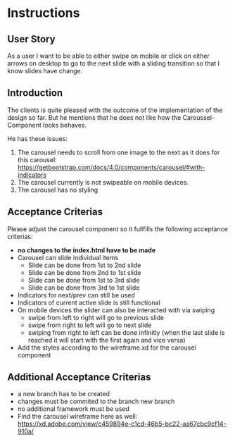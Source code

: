 # Instructions

## User Story

As a user I want to be able to either swipe on mobile or click on either arrows on desktop to go to the next slide with a sliding transition so that I know slides have change.

## Introduction

The clients is quite pleased with the outcome of the implementation of the design so far. But he mentions that he does not like how the Caroussel-Component looks behaves.

He has these issues:

1. The carousel needs to scroll from one image to the next as it does for this carousel:
   https://getbootstrap.com/docs/4.0/components/carousel/#with-indicators
2. The carousel currently is not swipeable on mobile devices.
3. The carousel has no styling

## Acceptance Criterias

Please adjust the carousel component so it fullfills the following acceptance criterias:

- **no changes to the index.html have to be made**
- Carousel can slide individual items
  - Slide can be done from 1st to 2nd slide
  - Slide can be done from 2nd to 1st slide
  - Slide can be done from 1st to 3rd slide
  - Slide can be done from 3rd to 1st slide
- Indicators for next/prev can still be used
- Indicators of current active slide is still functional
- On mobile devices the slider can also be interacted with via swiping
  - swipe from left to right will go to previous slide
  - swipe from right to left will go to next slide
  - swiping from right to left can be done infinitly (when the last slide is reached it will start with the first again and vice versa)
- Add the styles according to the wireframe.xd for the carousel component

## Additional Acceptance Criterias

- a new branch has to be created
- changes must be commited to the branch new branch
- no additional framework must be used
- Find the carousel wireframe here as well: https://xd.adobe.com/view/c459894e-c1cd-46b5-bc22-aa67cbc9cf14-910a/
